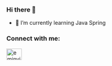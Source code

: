 ### Hi there 👋


- 🌱 I’m currently learning Java Spring

<h3 align="left">Connect with me:</h3>
<p align="left">
<a href="https://www.linkedin.com/in/salimcankaya" target="blank"><img align="center" src="https://raw.githubusercontent.com/rahuldkjain/github-profile-readme-generator/master/src/images/icons/Social/linked-in-alt.svg" alt="eminyilmz" height="30" width="40" /></a>
</p>
